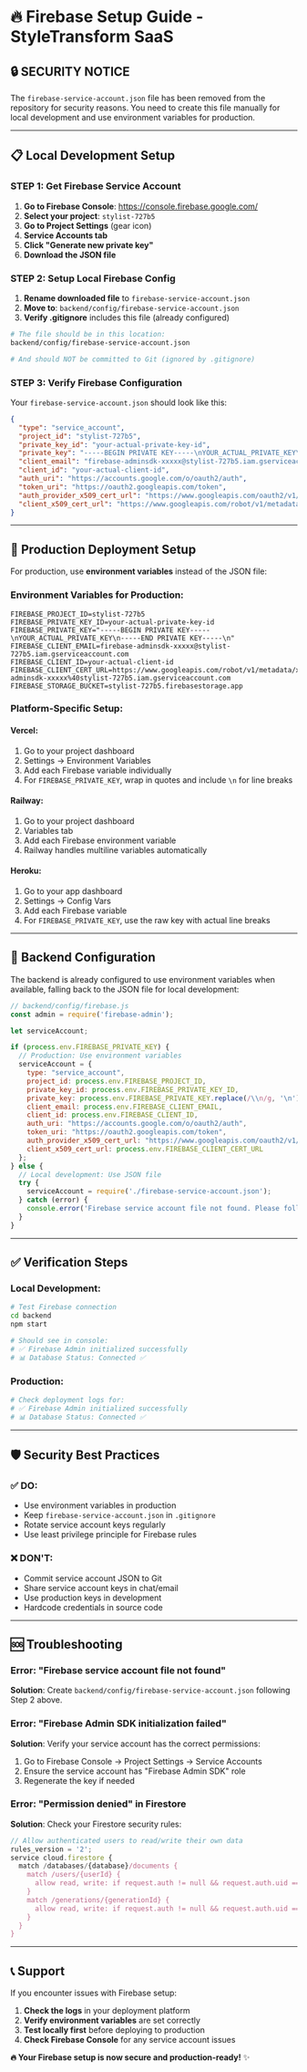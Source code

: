 # 🔥 Firebase Setup Guide - StyleTransform SaaS

## 🔒 **SECURITY NOTICE**
The `firebase-service-account.json` file has been removed from the repository for security reasons. You need to create this file manually for local development and use environment variables for production.

---

## 📋 **Local Development Setup**

### **STEP 1: Get Firebase Service Account**

1. **Go to Firebase Console**: https://console.firebase.google.com/
2. **Select your project**: `stylist-727b5`
3. **Go to Project Settings** (gear icon)
4. **Service Accounts tab**
5. **Click "Generate new private key"**
6. **Download the JSON file**

### **STEP 2: Setup Local Firebase Config**

1. **Rename downloaded file** to `firebase-service-account.json`
2. **Move to**: `backend/config/firebase-service-account.json`
3. **Verify .gitignore** includes this file (already configured)

```bash
# The file should be in this location:
backend/config/firebase-service-account.json

# And should NOT be committed to Git (ignored by .gitignore)
```

### **STEP 3: Verify Firebase Configuration**

Your `firebase-service-account.json` should look like this:

```json
{
  "type": "service_account",
  "project_id": "stylist-727b5",
  "private_key_id": "your-actual-private-key-id",
  "private_key": "-----BEGIN PRIVATE KEY-----\nYOUR_ACTUAL_PRIVATE_KEY\n-----END PRIVATE KEY-----\n",
  "client_email": "firebase-adminsdk-xxxxx@stylist-727b5.iam.gserviceaccount.com",
  "client_id": "your-actual-client-id",
  "auth_uri": "https://accounts.google.com/o/oauth2/auth",
  "token_uri": "https://oauth2.googleapis.com/token",
  "auth_provider_x509_cert_url": "https://www.googleapis.com/oauth2/v1/certs",
  "client_x509_cert_url": "https://www.googleapis.com/robot/v1/metadata/x509/firebase-adminsdk-xxxxx%40stylist-727b5.iam.gserviceaccount.com"
}
```

---

## 🚀 **Production Deployment Setup**

For production, use **environment variables** instead of the JSON file:

### **Environment Variables for Production:**

```env
FIREBASE_PROJECT_ID=stylist-727b5
FIREBASE_PRIVATE_KEY_ID=your-actual-private-key-id
FIREBASE_PRIVATE_KEY="-----BEGIN PRIVATE KEY-----\nYOUR_ACTUAL_PRIVATE_KEY\n-----END PRIVATE KEY-----\n"
FIREBASE_CLIENT_EMAIL=firebase-adminsdk-xxxxx@stylist-727b5.iam.gserviceaccount.com
FIREBASE_CLIENT_ID=your-actual-client-id
FIREBASE_CLIENT_CERT_URL=https://www.googleapis.com/robot/v1/metadata/x509/firebase-adminsdk-xxxxx%40stylist-727b5.iam.gserviceaccount.com
FIREBASE_STORAGE_BUCKET=stylist-727b5.firebasestorage.app
```

### **Platform-Specific Setup:**

#### **Vercel:**
1. Go to your project dashboard
2. Settings → Environment Variables
3. Add each Firebase variable individually
4. For `FIREBASE_PRIVATE_KEY`, wrap in quotes and include `\n` for line breaks

#### **Railway:**
1. Go to your project dashboard
2. Variables tab
3. Add each Firebase environment variable
4. Railway handles multiline variables automatically

#### **Heroku:**
1. Go to your app dashboard
2. Settings → Config Vars
3. Add each Firebase variable
4. For `FIREBASE_PRIVATE_KEY`, use the raw key with actual line breaks

---

## 🔧 **Backend Configuration**

The backend is already configured to use environment variables when available, falling back to the JSON file for local development:

```javascript
// backend/config/firebase.js
const admin = require('firebase-admin');

let serviceAccount;

if (process.env.FIREBASE_PRIVATE_KEY) {
  // Production: Use environment variables
  serviceAccount = {
    type: "service_account",
    project_id: process.env.FIREBASE_PROJECT_ID,
    private_key_id: process.env.FIREBASE_PRIVATE_KEY_ID,
    private_key: process.env.FIREBASE_PRIVATE_KEY.replace(/\\n/g, '\n'),
    client_email: process.env.FIREBASE_CLIENT_EMAIL,
    client_id: process.env.FIREBASE_CLIENT_ID,
    auth_uri: "https://accounts.google.com/o/oauth2/auth",
    token_uri: "https://oauth2.googleapis.com/token",
    auth_provider_x509_cert_url: "https://www.googleapis.com/oauth2/v1/certs",
    client_x509_cert_url: process.env.FIREBASE_CLIENT_CERT_URL
  };
} else {
  // Local development: Use JSON file
  try {
    serviceAccount = require('./firebase-service-account.json');
  } catch (error) {
    console.error('Firebase service account file not found. Please follow FIREBASE_SETUP.md');
  }
}
```

---

## ✅ **Verification Steps**

### **Local Development:**
```bash
# Test Firebase connection
cd backend
npm start

# Should see in console:
# ✅ Firebase Admin initialized successfully
# 📊 Database Status: Connected ✅
```

### **Production:**
```bash
# Check deployment logs for:
# ✅ Firebase Admin initialized successfully
# 📊 Database Status: Connected ✅
```

---

## 🛡️ **Security Best Practices**

### **✅ DO:**
- Use environment variables in production
- Keep `firebase-service-account.json` in `.gitignore`
- Rotate service account keys regularly
- Use least privilege principle for Firebase rules

### **❌ DON'T:**
- Commit service account JSON to Git
- Share service account keys in chat/email
- Use production keys in development
- Hardcode credentials in source code

---

## 🆘 **Troubleshooting**

### **Error: "Firebase service account file not found"**
**Solution**: Create `backend/config/firebase-service-account.json` following Step 2 above.

### **Error: "Firebase Admin SDK initialization failed"**
**Solution**: Verify your service account has the correct permissions:
1. Go to Firebase Console → Project Settings → Service Accounts
2. Ensure the service account has "Firebase Admin SDK" role
3. Regenerate the key if needed

### **Error: "Permission denied" in Firestore**
**Solution**: Check your Firestore security rules:
```javascript
// Allow authenticated users to read/write their own data
rules_version = '2';
service cloud.firestore {
  match /databases/{database}/documents {
    match /users/{userId} {
      allow read, write: if request.auth != null && request.auth.uid == userId;
    }
    match /generations/{generationId} {
      allow read, write: if request.auth != null && request.auth.uid == resource.data.userId;
    }
  }
}
```

---

## 📞 **Support**

If you encounter issues with Firebase setup:

1. **Check the logs** in your deployment platform
2. **Verify environment variables** are set correctly
3. **Test locally first** before deploying to production
4. **Check Firebase Console** for any service account issues

**🔥 Your Firebase setup is now secure and production-ready!** ✨